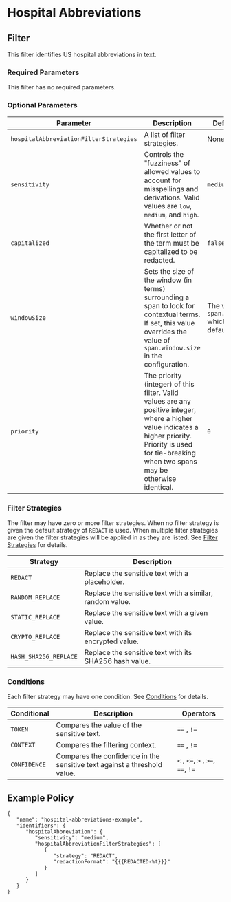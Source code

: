 # Hospital Abbreviations

## Filter

This filter identifies US hospital abbreviations in text.

### Required Parameters

This filter has no required parameters.

### Optional Parameters

| Parameter                              | Description                                                                                                                                                                                                  | Default Value                                            |
|----------------------------------------|--------------------------------------------------------------------------------------------------------------------------------------------------------------------------------------------------------------|----------------------------------------------------------|
| `hospitalAbbreviationFilterStrategies` | A list of filter strategies.                                                                                                                                                                                 | None                                                     |
| `sensitivity`                          | Controls the "fuzziness" of allowed values to account for misspellings and derivations. Valid values are `low`, `medium`, and `high`.                                                                        | `medium`                                                 |
| `capitalized`                          | Whether or not the first letter of the term must be capitalized to be redacted.                                                                                                                              | `false`                                                  |
| `windowSize`                           | Sets the size of the window (in terms) surrounding a span to look for contextual terms. If set, this value overrides the value of `span.window.size` in the configuration.                                   | The value of `span.window.size` which is by default `5`. |
| `priority`                             | The priority (integer) of this filter. Valid values are any positive integer, where a higher value indicates a higher priority. Priority is used for tie-breaking when two spans may be otherwise identical. | `0`                                                      |

### Filter Strategies

The filter may have zero or more filter strategies. When no filter strategy is given the default strategy of `REDACT` is
used. When multiple filter strategies are given the filter strategies will be applied in as they are listed.
See [Filter Strategies](#filter-strategies) for details.

| Strategy              | Description                                              |
|-----------------------|----------------------------------------------------------|
| `REDACT`              | Replace the sensitive text with a placeholder.           |
| `RANDOM_REPLACE`      | Replace the sensitive text with a similar, random value. |
| `STATIC_REPLACE`      | Replace the sensitive text with a given value.           |
| `CRYPTO_REPLACE`      | Replace the sensitive text with its encrypted value.     |
| `HASH_SHA256_REPLACE` | Replace the sensitive text with its SHA256 hash value.   |

### Conditions

Each filter strategy may have one condition. See [Conditions](#conditions) for details.

| Conditional  | Description                                                              | Operators                          |
|--------------|--------------------------------------------------------------------------|------------------------------------|
| `TOKEN`      | Compares the value of the sensitive text.                                | `==` , `!=`                        |
| `CONTEXT`    | Compares the filtering context.                                          | `==` , `!=`                        |
| `CONFIDENCE` | Compares the confidence in the sensitive text against a threshold value. | `<` , `<=`, `>` , `>=`, `==`, `!=` |

## Example Policy

```
{
   "name": "hospital-abbreviations-example",
   "identifiers": {
      "hospitalAbbreviation": {
         "sensitivity": "medium",
         "hospitalAbbreviationFilterStrategies": [
            {
               "strategy": "REDACT",
               "redactionFormat": "{{{REDACTED-%t}}}"
            }
         ]
      }
   }
}
```
